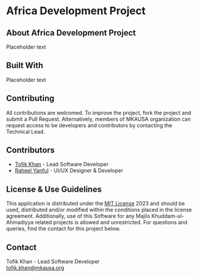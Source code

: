 # Africa Development Project

## About Africa Development Project

Placeholder text

## Built With

Placeholder text

## Contributing

All contributions are welcomed. To improve the project, fork the project and submit a Pull Request. Alternatively, members of MKAUSA organization can request access to be developers and contributors by contacting the Technical Lead.

## Contributors

- [Tofik Khan](https://github.com/tofik-khan) - Lead Software Developer
- [Raheel Yanful](https://github.com/ryanful) - UI/UX Designer & Developer

## License & Use Guidelines

This application is distributed under the [MIT License](LICENSE) 2023 and should be used, distributed and/or modified within the conditions placed in the license agreement. Additionally, use of this Software for any Majlis Khuddam-ul-Ahmadiyya related projects is allowed and unrestricted. For questions and queries, find the contact for this project below.

## Contact

Tofik Khan - Lead Software Developer\
tofik.khan@mkausa.org
